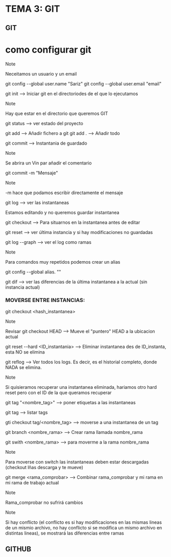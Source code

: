 # TEMA 3: GIT
## GIT

# como configurar git
>[!note]
>Neceitamos un usuario y un email

git config --global user.name "Sariz"
git config --global user.email "email"

git init --> Iniciar git en el directoriodes de el que lo ejecutamos
>[!note]
>Hay que estar en el directorio que queremos GIT

git status --> ver estado del proyecto

git add <nombrefichero> --> Añadir fichero a git
git add . --> Añadir todo

git commit --> Instantania de guardado
>[!note]
>Se abrira un Vin par añadir el comentario

git commit -m "Mensaje" 
>[!Note]
> -m hace que podamos escribir directamente el mensaje

git log --> ver las instantaneas 

Estamos editando y no queremos guardar instantanea

git checkout <nombre-archivo>--> Para situarnos en la instantanea antes de editar

git reset --> ver última instancia y si hay modificaciones no guardadas

git log --graph --> ver el log como ramas

>[!Note]
>Para comandos muy repetidos podemos crear un alias

git config --global alias.<nombrealias> "<comando sin el git>"

git dif --> ver las diferencias de la última instantanea a la actual (sin instancia actual)


### MOVERSE ENTRE INSTANCIAS:

git checkout <hash_instantanea>
>[!Note]
>Revisar
git checkout HEAD --> Mueve el "puntero" HEAD a la ubicacion actual

git reset --hard <ID_instantania> --> Eliminar instantanea des de ID_instanta, esta NO se elimina

git reflog --> Ver todos los logs. Es decir, es el historial completo, donde NADA se elimina.
>[!Note]
>Si quisieramos recuperar una instantanea eliminada, hariamos otro hard reset pero con el ID de la que queramos recuperar

git tag "<nombre_tag>" --> poner etiquetas a las instantaneas

git tag --> listar tags

gti checkout tag/<nombre_tag> --> moverse a una instantanea de un tag

git branch <nombre_rama> --> Crear rama llamada nombre_rama

git swith <nombre_rama> --> para moverme a la rama nombre_rama 

>[!Note]
>Para moverse con switch las instantaneas deben estar descargadas (checkout lñas descarga y te mueve)

git merge <rama_comprobar> --> Combinar rama_comprobar y mi rama en mi rama de trabajo actual 
>[!Note]
>Rama_comprobar no sufrirá cambios

>[!Note]
> Si hay conflicto (el conflicto es si hay modificaciones en las mismas lineas de un mismio archivo, no hay conflicto si se modifica un mismo archivo en distintas lineas), se mostrará las diferencias entre ramas



## GITHUB
